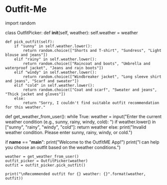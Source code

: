 # Outfit-Me

import random

class OutfitPicker:
    def __init__(self, weather):
        self.weather = weather

    def pick_outfit(self):
        if "sunny" in self.weather.lower():
            return random.choice(["Shorts and T-shirt", "Sundress", "Light blouse and jeans"])
        elif "rainy" in self.weather.lower():
            return random.choice(["Raincoat and boots", "Umbrella and waterproof jacket", "Jeans and rain boots"])
        elif "windy" in self.weather.lower():
            return random.choice(["Windbreaker jacket", "Long sleeve shirt and jeans", "Scarf and sweater"])
        elif "cold" in self.weather.lower():
            return random.choice(["Coat and scarf", "Sweater and jeans", "Thick jacket and gloves"])
        else:
            return "Sorry, I couldn't find suitable outfit recommendation for this weather."

def get_weather_from_user():
    while True:
        weather = input("Enter the current weather condition (e.g., sunny, rainy, windy, cold): ")
        if weather.lower() in ["sunny", "rainy", "windy", "cold"]:
            return weather
        else:
            print("Invalid weather condition. Please enter sunny, rainy, windy, or cold.")

if __name__ == "__main__":
    print("Welcome to the OutfitME App!")
    print("I can help you choose an outfit based on the weather conditions.")
    
    weather = get_weather_from_user()
    outfit_picker = OutfitPicker(weather)
    outfit = outfit_picker.pick_outfit()
    
    print("\nRecommended outfit for {} weather: {}".format(weather, outfit))

    
  
